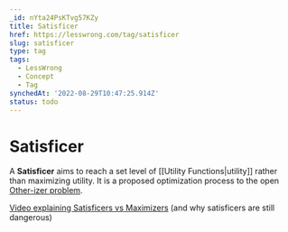 ```yaml
---
_id: nYta24PsKTvg57KZy
title: Satisficer
href: https://lesswrong.com/tag/satisficer
slug: satisficer
type: tag
tags:
  - LessWrong
  - Concept
  - Tag
synchedAt: '2022-08-29T10:47:25.914Z'
status: todo
---
```


# Satisficer

A **Satisficer** aims to reach a set level of [[Utility Functions|utility]] rather than maximizing utility. It is a proposed optimization process to the open [Other-izer problem](https://arbital.greaterwrong.com/p/otherizer?l=2r9).

[Video explaining Satisficers vs Maximizers](https://www.youtube.com/watch?v=Ao4jwLwT36M&list=UULB7AzTwc6VFZrBsO2ucBMg&index=5) (and why satisficers are still dangerous)
